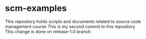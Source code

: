 # scm-examples
This repository holds scripts and documents related to source code management course
This is my second commit to this repository
<br/>
This change is done on release-1.0 branch
